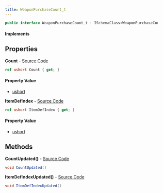 ```yaml
---
title: WeaponPurchaseCount_t
---
```


```csharp
public interface WeaponPurchaseCount_t : ISchemaClass<WeaponPurchaseCount_t>, ISchemaField, ISchemaClass, INativeHandle
```

#### Implements

## Properties

**Count** - [Source Code](https://github.com/swiftly-solution/swiftlys2/blob/master/managed/src/SwiftlyS2.Generated/Schemas/Interfaces/WeaponPurchaseCount_t.cs#L18)

```csharp
ref ushort Count { get; }
```

#### Property Value

- [ushort](https://learn.microsoft.com/dotnet/api/system.uint16)

**ItemDefIndex** - [Source Code](https://github.com/swiftly-solution/swiftlys2/blob/master/managed/src/SwiftlyS2.Generated/Schemas/Interfaces/WeaponPurchaseCount_t.cs#L16)

```csharp
ref ushort ItemDefIndex { get; }
```

#### Property Value

- [ushort](https://learn.microsoft.com/dotnet/api/system.uint16)

## Methods

**CountUpdated()** - [Source Code](https://github.com/swiftly-solution/swiftlys2/blob/master/managed/src/SwiftlyS2.Generated/Schemas/Interfaces/WeaponPurchaseCount_t.cs#L21)

```csharp
void CountUpdated()
```

**ItemDefIndexUpdated()** - [Source Code](https://github.com/swiftly-solution/swiftlys2/blob/master/managed/src/SwiftlyS2.Generated/Schemas/Interfaces/WeaponPurchaseCount_t.cs#L20)

```csharp
void ItemDefIndexUpdated()
```

